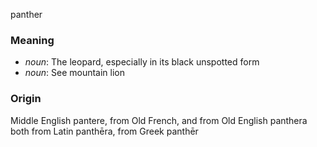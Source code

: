 panther
### Meaning
+ _noun_: The leopard, especially in its black unspotted form
+ _noun_: See mountain lion

### Origin

Middle English pantere, from Old French, and from Old English panthera both from Latin panthēra, from Greek panthēr
